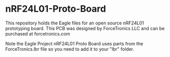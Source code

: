# nRF24L01-Proto-Board
This repository holds the Eagle files for an open source nRF24L01 prototyping board. This PCB was designed by ForceTronics LLC and can be purchased at forcetronics.com  

Note the Eagle Project nRF24L01 Proto Board uses parts from the ForceTronics.lbr file so you need to add it to your "lbr" folder.
